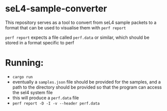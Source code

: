 # seL4-sample-converter

This repository serves as a tool to convert from seL4 sample packets to a format that can
be used to visualise them with ``perf report``

``perf report`` expects a file called ``perf.data`` or similar,
which should be stored in a format specific to perf

# Running:
- ``cargo run``
- eventually a ``samples.json`` file should be provided for the samples,
and a path to the directory should be provided so that the program can access the sel4 system file
- this will produce a ``perf.data`` file
- ``perf report -D -I -v --header perf.data``